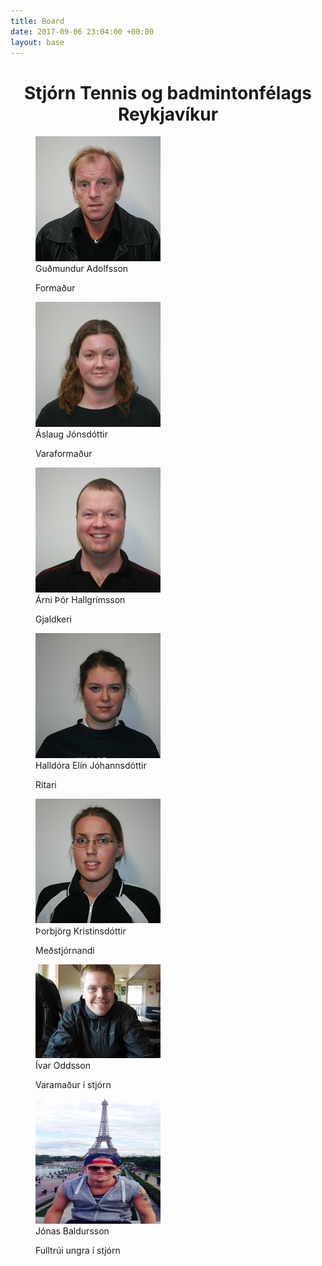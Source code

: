 ```yaml
---
title: Board
date: 2017-09-06 23:04:00 +00:00
layout: base
---
```


<head>
	<link href='http://fonts.googleapis.com/css?family=Lobster' rel='stylesheet' type='text/css'>
</head>
<body>
	<h1 class="board_text" id="page_without_coverphoto" align="center">Stjórn Tennis og badmintonfélags Reykjavíkur</h1>
	<div id="container">
		<figure id="row1">
			<img src="/images/gudmundur.png" alt="Guðmundur-formaður">
			<figcaption class="board_text">Guðmundur Adolfsson</figcaption>
			<p>Formaður</p>
		</figure>
		<figure id="row2">
			<img src="/images/aslaug.png" alt="Áslaug-varaformaður">
			<figcaption class="board_text">Áslaug Jónsdóttir</figcaption>
			<p>Varaformaður</p>
		</figure>
	</div>
	<div id="container">
		<figure id="row1">
			<img src="/images/arni.png" alt="Árni-gjaldkeri">
			<figcaption class="board_text">Árni Þór Hallgrímsson</figcaption>
			<p>Gjaldkeri</p>
		</figure>
		<figure id="row2">
			<img src="/images/halldora.png" alt="Halldóra-ritari">
			<figcaption class="board_text">Halldóra Elín Jóhannsdóttir</figcaption>
			<p>Ritari</p>
		</figure>
	</div>
	<div id="container">
		<figure id="row1">
			<img src="/images/thorbjorg.png" alt="Þorbjörg-meðstjórnandi">
			<figcaption class="board_text">Þorbjörg Kristinsdóttir</figcaption>
			<p>Meðstjórnandi</p>
		</figure>
		<figure id="row2">
			<img src="/images/ivar.jpg" alt="Ívar-varamaður í stjórn">
			<figcaption class="board_text">Ívar Oddsson</figcaption>
			<p>Varamaður í stjórn</p>
		</figure>
	</div>
	<div id="container">
		<figure id="row3">
			<img src="/images/jonas.jpg" alt="Jónas-fulltrúi ungra í stjórn" width="200px" height="200px" />
			<figcaption class="board_text">Jónas Baldursson</figcaption>
			<p>Fulltrúi ungra í stjórn</p>
		</figure>
	</div>
</body>